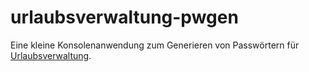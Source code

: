 # urlaubsverwaltung-pwgen
Eine kleine Konsolenanwendung zum Generieren von Passwörtern für [Urlaubsverwaltung](https://github.com/synyx/urlaubsverwaltung).
